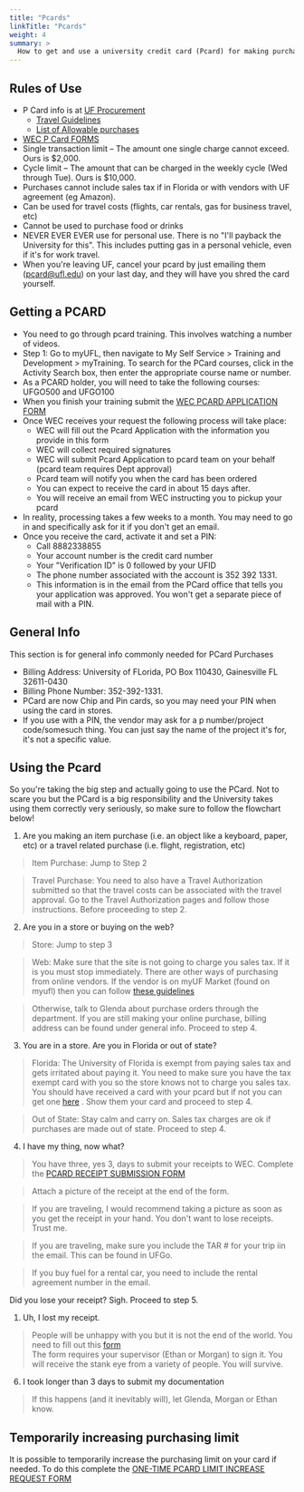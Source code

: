 ```yaml
---
title: "Pcards"
linkTitle: "Pcards"
weight: 4
summary: >
  How to get and use a university credit card (Pcard) for making purchases
---
```


## Rules of Use

* P Card info is at [UF Procurement](https://procurement.ufl.edu/uf-departments/procurement-cards-pcards/)
  - [Travel Guidelines](https://procurement.ufl.edu/uf-departments/procurement-cards-pcards/transactions/)
  - [List of Allowable purchases](https://procurement.ufl.edu/uf-departments/procurement-cards-pcards/procedures/allowable/)
* [WEC P Card FORMS](https://wec.ifas.ufl.edu/resources/ufgo-pcard-forms/)
* Single transaction limit – The amount one single charge cannot exceed. Ours is $2,000.
* Cycle limit – The amount that can be charged in the weekly cycle (Wed through Tue). Ours is $10,000.
* Purchases cannot include sales tax if in Florida or with vendors with UF agreement (eg Amazon).
* Can be used for travel costs (flights, car rentals, gas for business travel, etc)
* Cannot be used to purchase food or drinks
* NEVER EVER EVER use for personal use. There is no "I'll payback the University for this". This includes putting gas in a personal vehicle, even if it's for work travel.
* When you're leaving UF, cancel your pcard by just emailing them (pcard@ufl.edu) on your last day, and they will have you shred the card yourself.

## Getting a PCARD

* You need to go through pcard training. This involves watching a number of videos. 
* Step 1: Go to  myUFL, then navigate to My Self Service > Training and Development > myTraining.  To search for the PCard courses, click in the Activity Search box, then enter the appropriate course name or number. 
* As a PCARD holder, you will need to take the following courses: UFGO500 and UFGO100
* When you finish your training submit the [WEC PCARD APPLICATION FORM](https://forms.office.com/Pages/ResponsePage.aspx?id=-KBNDTFKdk2s5gpiMx4bhGicOwDMKeFOrgQpJC5WLa1UOVNKQkdRWkVEODdRMzQ4NUdYVjFGOE1CMiQlQCN0PWcu)
* Once WEC receives your request the following process will take place:
   * WEC will fill out the Pcard Application with the information you provide in this form
   * WEC will collect required signatures
   * WEC will submit Pcard Application to pcard team on your behalf (pcard team requires Dept approval)
   * Pcard team will notify you when the card has been ordered
   * You can expect to receive the card in about 15 days after.
   * You will receive an email from WEC instructing you to pickup your pcard
* In reality, processing takes a few weeks to a month. You may need to go in and specifically ask for it if you don't get an email.
* Once you receive the card, activate it and set a PIN:
   * Call 8882338855
   * Your account number is the credit card number
   * Your "Verification ID" is 0 followed by your UFID
   * The phone number associated with the account is 352 392 1331. 
   * This information is in the email from the PCard office that tells you your application was approved. You won't get a separate piece of mail with a PIN. 

## General Info
This section is for general info commonly needed for PCard Purchases

* Billing Address: University of FLorida, PO Box 110430, Gainesville FL 32611-0430
* Billing Phone Number: 352-392-1331.
* PCard are now Chip and Pin cards, so you may need your PIN when using the card in stores.
* If you use with a PIN, the vendor may ask for a p number/project code/somesuch thing. You can just say the name of the project it's for, it's not a specific value.

## Using the Pcard

So you're taking the big step and actually going to use the PCard. Not to scare you but the PCard is a big responsibility and the University takes using them correctly very seriously, so make sure to follow the flowchart below!

1) Are you making an item purchase (i.e. an object like a keyboard, paper, etc) or a travel related purchase (i.e. flight, registration, etc)

> Item Purchase: Jump to Step 2

> Travel Purchase: You need to also have a Travel Authorization submitted so that the travel costs can be associated with the travel approval. Go to the Travel Authorization pages and follow those instructions. Before proceeding to step 2.

2) Are you in a store or buying on the web?

> Store: Jump to step 3

> Web: Make sure that the site is not going to charge you sales tax. If it is you must stop immediately. There are other ways of purchasing from online vendors. If the vendor is on myUF Market (found on myufl) then you can follow [these guidelines](http://hr.ufl.edu/wp-content/uploads/instructionguides/Using%20PCard%20in%20myUF%20Market.pdf)

> Otherwise, talk to Glenda about purchase orders through the department. If you are still making your online purchase, billing address can be found under general info. Proceed to step 4.

3) You are in a store. Are you in Florida or out of state?

> Florida: The University of Florida is exempt from paying sales tax and gets irritated about paying it. You need to make sure you have the tax exempt card with you so the store knows not to charge you sales tax. You should have received a card with your pcard but if not you can get one [here](http://www.fa.ufl.edu/wp-content/uploads/disbursements/fa-pds-cce.pdf ) . Show them your card and proceed to step 4.

> Out of State: Stay calm and carry on. Sales tax charges are ok if purchases are made out of state. Proceed to step 4.

4) I have my thing, now what?

> You have three, yes 3, days to submit your receipts to WEC. 
Complete the [PCARD RECEIPT SUBMISSION FORM](https://forms.office.com/Pages/ResponsePage.aspx?id=-KBNDTFKdk2s5gpiMx4bhGicOwDMKeFOrgQpJC5WLa1UMFZaV0ZaQjRIOFRSTE1RMUtXNTFWTkFXMyQlQCN0PWcu)

> Attach a picture of the receipt at the end of the form.

> If you are traveling, I would recommend taking a picture as soon as you get the receipt in your hand. You don't want to lose receipts. Trust me. 

> If you are traveling, make sure you include the TAR # for your trip iin the email. This can be found in UFGo.

> If you buy fuel for a rental car, you need to include the rental agreement number in the email.

Did you lose your receipt? Sigh. Proceed to step 5.

1) Uh, I lost my receipt. 

> People will be unhappy with you but it is not the end of the world. You need to fill out this [form](http://www.wec.ufl.edu/resources/fiscal/Replacement_Receipt_Form_2009-08.doc)  
> The form requires your supervisor (Ethan or Morgan) to sign it. You will receive the stank eye from a variety of people. You will survive. 

6) I took longer than 3 days to submit my documentation

> If this happens (and it inevitably will), let Glenda, Morgan or Ethan know.

## Temporarily increasing purchasing limit

It is possible to temporarily increase the purchasing limit on your card if needed. 
To do this complete the [ONE-TIME PCARD LIMIT INCREASE REQUEST FORM](https://forms.office.com/Pages/ResponsePage.aspx?id=-KBNDTFKdk2s5gpiMx4bhGicOwDMKeFOrgQpJC5WLa1UNTIxR01JV0ZHMlVFM1cyRkdJTFVGNEg3NCQlQCN0PWcu)
